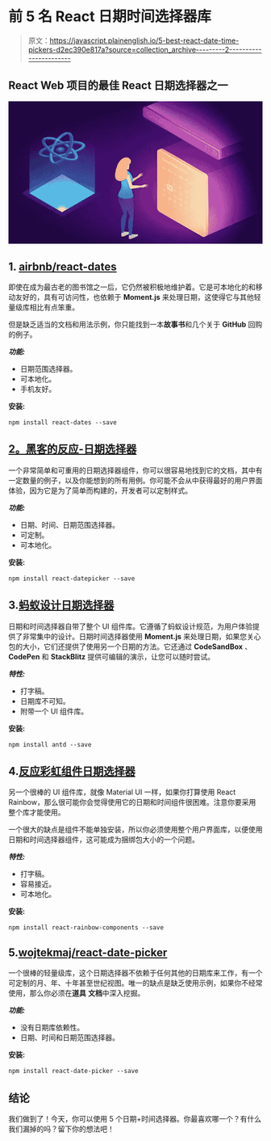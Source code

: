 # 前 5 名 React 日期时间选择器库

> 原文：<https://javascript.plainenglish.io/5-best-react-date-time-pickers-d2ec390e817a?source=collection_archive---------2----------------------->

## React Web 项目的最佳 React 日期选择器之一

![](img/30f0d47cb85cb3fca73823316aa19d74.png)

## 1. [airbnb/react-dates](https://github.com/airbnb/react-dates)

即使在成为最古老的图书馆之一后，它仍然被积极地维护着。它是可本地化的和移动友好的，具有可访问性，也依赖于 **Moment.js** 来处理日期，这使得它与其他轻量级库相比有点笨重。

但是缺乏适当的文档和用法示例，你只能找到一本**故事书**和几个关于 **GitHub** 回购的例子。

***功能:***

*   日期范围选择器。
*   可本地化。
*   手机友好。

**安装:**

```
npm install react-dates --save
```

## [2。黑客的反应-日期选择器](https://github.com/Hacker0x01/react-datepicker)

一个非常简单和可重用的日期选择器组件，你可以很容易地找到它的文档，其中有一定数量的例子，以及你能想到的所有用例。你可能不会从中获得最好的用户界面体验，因为它是为了简单而构建的，开发者可以定制样式。

***功能:***

*   日期、时间、日期范围选择器。
*   可定制。
*   可本地化。

**安装:**

```
npm install react-datepicker --save
```

## 3.[蚂蚁设计日期选择器](https://ant.design/components/date-picker/)

日期和时间选择器自带了整个 UI 组件库。它遵循了蚂蚁设计规范，为用户体验提供了非常集中的设计。日期时间选择器使用 **Moment.js** 来处理日期，如果您关心包的大小，它们还提供了使用另一个日期的方法。它还通过 **CodeSandBox** 、 **CodePen** 和 **StackBlitz** 提供可编辑的演示，让您可以随时尝试。

***特性:***

*   打字稿。
*   日期库不可知。
*   附带一个 UI 组件库。

**安装:**

```
npm install antd --save
```

## 4.[反应彩虹组件日期选择器](https://www.npmjs.com/package/react-rainbow-components)

另一个很棒的 UI 组件库，就像 Material UI 一样，如果你打算使用 React Rainbow，那么很可能你会觉得使用它的日期和时间组件很困难。注意你要采用整个库才能使用。

一个很大的缺点是组件不能单独安装，所以你必须使用整个用户界面库，以便使用日期和时间选择器组件，这可能成为捆绑包大小的一个问题。

***特性:***

*   打字稿。
*   容易接近。
*   可本地化。

**安装:**

```
npm install react-rainbow-components --save
```

## 5.[wojtekmaj/react-date-picker](https://github.com/wojtekmaj/react-date-picker)

一个很棒的轻量级库，这个日期选择器不依赖于任何其他的日期库来工作，有一个可定制的月、年、十年甚至世纪视图。唯一的缺点是缺乏使用示例，如果你不经常使用，那么你必须在**道具** **文档**中深入挖掘。

***功能:***

*   没有日期库依赖性。
*   日期、时间和日期范围选择器。

**安装:**

```
npm install react-date-picker --save
```

## 结论

我们做到了！今天，你可以使用 5 个日期+时间选择器。你最喜欢哪一个？有什么我们漏掉的吗？留下你的想法吧！